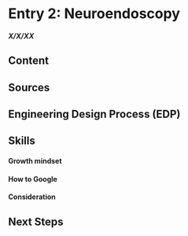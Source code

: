 # Entry 2: Neuroendoscopy
##### X/X/XX

## Content 

## Sources

## Engineering Design Process (EDP)

## Skills 

#### Growth mindset

#### How to Google

#### Consideration

## Next Steps

